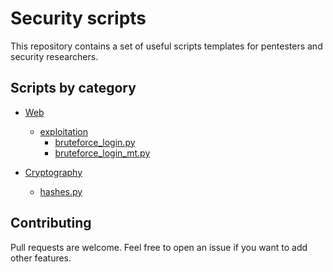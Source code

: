 # Security scripts

This repository contains a set of useful scripts templates for pentesters and security researchers. 

## Scripts by category

+ [Web](./scripts/web/)
   - [exploitation](./scripts/web/exploitation/)
      + [bruteforce_login.py](./scripts/web/exploitation/bruteforce_login.py)
      + [bruteforce_login_mt.py](./scripts/web/exploitation/bruteforce_login_mt.py)

+ [Cryptography](./scripts/cryptography/)
   - [hashes.py](./scripts/cryptography/hashes.py)

## Contributing

Pull requests are welcome. Feel free to open an issue if you want to add other features.
